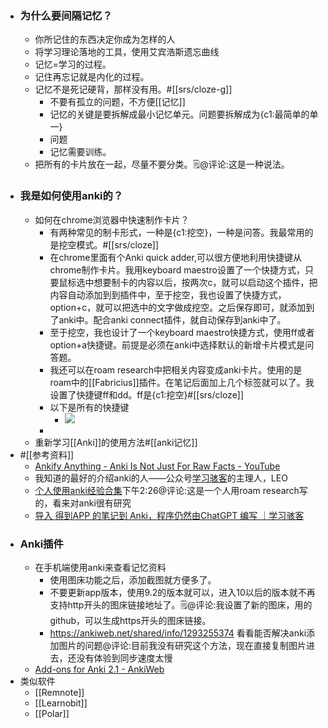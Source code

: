 - ### 为什么要间隔记忆？
    - 你所记住的东西决定你成为怎样的人
    - 将学习理论落地的工具，使用艾宾浩斯遗忘曲线
    - 记忆=学习的过程。
    - 记住再忘记就是内化的过程。
    - 记忆不是死记硬背，那样没有用。#[[srs/cloze-g]]
        - 不要有孤立的问题，不方便[[记忆]]
        - 记忆的关键是要拆解成最小记忆单元。问题要拆解成为{c1:最简单的单一}
        - 问题
        - 记忆需要训练。
    - 把所有的卡片放在一起，尽量不要分类。🗒@评论:这是一种说法。
- ### 我是如何使用anki的？
    - 如何在chrome浏览器中快速制作卡片？
        - 有两种常见的制卡形式，一种是{c1:挖空}，一种是问答。我最常用的是挖空模式。#[[srs/cloze]]
        - 在chrome里面有个Anki quick adder,可以很方便地利用快捷键从chrome制作卡片。我用keyboard maestro设置了一个快捷方式，只要鼠标选中想要制卡的内容以后，按两次c，就可以启动这个插件，把内容自动添加到到插件中，至于挖空，我也设置了快捷方式，option+c，就可以把选中的文字做成挖空。之后保存即可，就添加到了anki中。配合anki connect插件，就自动保存到anki中了。
        - 至于挖空，我也设计了一个keyboard maestro快捷方式，使用ff或者option+a快捷键。前提是必须在anki中选择默认的新增卡片模式是问答题。
        - 我还可以在roam research中把相关内容变成anki卡片。使用的是roam中的[[Fabricius]]插件。在笔记后面加上几个标签就可以了。我设置了快捷键ff和dd。ff是{c1:挖空}#[[srs/cloze]]
        - 以下是所有的快捷键
            - ![](https://firebasestorage.googleapis.com/v0/b/firescript-577a2.appspot.com/o/imgs%2Fapp%2Fxinyiheng%2Fg2guRWZobR.png?alt=media&token=932aa928-8102-4220-a419-630c90772135)
        - 
    - 重新学习[[Anki]]的使用方法#[[anki记忆]] 
- #[[参考资料]]
    - [Ankify Anything - Anki Is Not Just For Raw Facts - YouTube](https://www.diigo.com/outliner/diigo_items/904019/12128769/558931919?key=34d57b46e1)
    - 我知道的最好的介绍anki的人——公众号[学习骇客](https://mp.weixin.qq.com/mp/publictag?action=get&tag_id=7929779980957908993#wechat_redirect)的主理人，LEO
    - [个人使用anki经验合集](https://roamresearch.com/#/app/hjp_study/page/ej9GS-bFZ)下午2:26@评论:这是一个人用roam research写的，看来对anki很有研究
    - [导入 得到APP 的笔记到 Anki，程序仍然由ChatGPT 编写 ｜学习骇客](https://mp.weixin.qq.com/s?t=pages/image_detail&scene=1&__biz=MzU2NDI1Mzg2NQ==&mid=2247495304&idx=1&sn=b1a109e06ae68a52b037718104530364#wechat_redirect)
- ### Anki插件
    - 在手机端使用anki来查看记忆资料
        - 使用图床功能之后，添加截图就方便多了。
        - 不要更新app版本，使用9.2的版本就可以，进入10以后的版本就不再支持http开头的图床链接地址了。🗒@评论:我设置了新的图床，用的github，可以生成https开头的图床链接。
        - https://ankiweb.net/shared/info/1293255374 看看能否解决anki添加图片的问题@评论:目前我没有研究这个方法，现在直接复制图片进去，还没有体验到同步速度太慢
    - [Add-ons for Anki 2.1 - AnkiWeb](https://ankiweb.net/shared/addons/)
- 类似软件
    - [[Remnote]]
    - [[Learnobit]]
    - [[Polar]]
